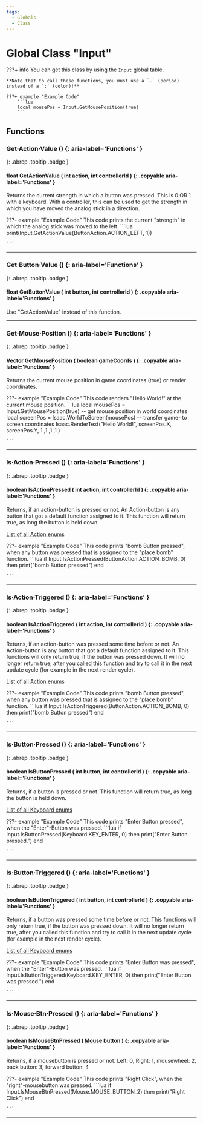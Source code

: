 ```yaml
---
tags:
  - Globals
  - Class
---
```

# Global Class "Input"

???+ info
    You can get this class by using the `Input` global table.

    **Note that to call these functions, you must use a `.` (period) instead of a `:` (colon)!**

    ???+ example "Example Code"
        ```lua
        local mousePos = Input.GetMousePosition(true)
        ```

## Functions
### Get·Action·Value () {: aria-label='Functions' }
[ ](#){: .abrep .tooltip .badge }
#### float GetActionValue ( int action, int controllerId ) {: .copyable aria-label='Functions' }

Returns the current strength in which a button was pressed. This is 0 OR 1 with a keyboard. With a controller, this can be used to get the strength in which you have moved the analog stick in a direction.

???- example "Example Code"
    This code prints the current "strength" in which the analog stick was moved to the left.
    ```lua
    print(Input.GetActionValue(ButtonAction.ACTION_LEFT, 1))

    ```

___
### Get·Button·Value () {: aria-label='Functions' }
[ ](#){: .abrep .tooltip .badge }
#### float GetButtonValue ( int button, int controllerId ) {: .copyable aria-label='Functions' }

Use "GetActionValue" instead of this function.
___
### Get·Mouse·Position () {: aria-label='Functions' }
[ ](#){: .abrep .tooltip .badge }
#### [Vector](Vector.md) GetMousePosition ( boolean gameCoords ) {: .copyable aria-label='Functions' }

Returns the current mouse position in game coordinates (true) or render coordinates.

???- example "Example Code"
    This code renders "Hello World!" at the current mouse position.
    ```lua
    local mousePos = Input.GetMousePosition(true) -- get mouse position in world coordinates
    local screenPos = Isaac.WorldToScreen(mousePos) -- transfer game- to screen coordinates
    Isaac.RenderText("Hello World!", screenPos.X, screenPos.Y, 1 ,1 ,1 ,1 )

    ```

___
### Is·Action·Pressed () {: aria-label='Functions' }
[ ](#){: .abrep .tooltip .badge }
#### boolean IsActionPressed ( int action, int controllerId ) {: .copyable aria-label='Functions' }

Returns, if an action-button is pressed or not. An Action-button is any button that got a default function assigned to it. This function will return true, as long the button is held down.

[List of all Action enums](enums/ButtonAction.md)

???- example "Example Code"
    This code prints "bomb Button pressed", when any button was pressed that is assigned to the "place bomb" function.
    ```lua
    if Input.IsActionPressed(ButtonAction.ACTION_BOMB, 0)  then
        print("bomb Button pressed")
    end

    ```
___
### Is·Action·Triggered () {: aria-label='Functions' }
[ ](#){: .abrep .tooltip .badge }
#### boolean IsActionTriggered ( int action, int controllerId ) {: .copyable aria-label='Functions' }

Returns, if an action-button was pressed some time before or not. An Action-button is any button that got a default function assigned to it. This functions will only return true, if the button was pressed down. It will no longer return true, after you called this function and try to call it in the next update cycle (for example in the next render cycle).

[List of all Action enums](enums/ButtonAction.md)

???- example "Example Code"
    This code prints "bomb Button pressed", when any button was pressed that is assigned to the "place bomb" function.
    ```lua
    if Input.IsActionTriggered(ButtonAction.ACTION_BOMB, 0)  then
        print("bomb Button pressed")
    end

    ```
___
### Is·Button·Pressed () {: aria-label='Functions' }
[ ](#){: .abrep .tooltip .badge }
#### boolean IsButtonPressed ( int button, int controllerId ) {: .copyable aria-label='Functions' }

Returns, if a button is pressed or not. This function will return true, as long the button is held down.

[List of all Keyboard enums](enums/Keyboard.md)

???- example "Example Code"
    This code prints "Enter Button pressed", when the "Enter"-Button was pressed.
    ```lua
    if Input.IsButtonPressed(Keyboard.KEY_ENTER, 0)  then
        print("Enter Button pressed.")
    end

    ```
___
### Is·Button·Triggered () {: aria-label='Functions' }
[ ](#){: .abrep .tooltip .badge }
#### boolean IsButtonTriggered ( int button, int controllerId ) {: .copyable aria-label='Functions' }

Returns, if a button was pressed some time before or not. This functions will only return true, if the button was pressed down. It will no longer return true, after you called this function and try to call it in the next update cycle (for example in the next render cycle).

[List of all Keyboard enums](enums/Keyboard.md)

???- example "Example Code"
    This code prints "Enter Button was pressed", when the "Enter"-Button was pressed.
    ```lua
    if Input.IsButtonTriggered(Keyboard.KEY_ENTER, 0)  then
        print("Enter Button was pressed.")
    end

    ```
___
### Is·Mouse·Btn·Pressed () {: aria-label='Functions' }
[ ](#){: .abrep .tooltip .badge }
#### boolean IsMouseBtnPressed ( [Mouse](enums/Mouse.md) button ) {: .copyable aria-label='Functions' }

Returns, if a mousebutton is pressed or not.
Left: 0, Right: 1, mousewheel: 2, back button: 3, forward button: 4

???- example "Example Code"
    This code prints "Right Click", when the "right"-mousebutton was pressed.
    ```lua
    if Input.IsMouseBtnPressed(Mouse.MOUSE_BUTTON_2)  then
        print("Right Click")
    end

    ```

___
